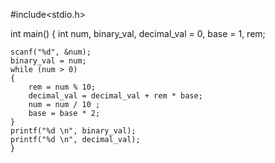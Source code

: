 
#include<stdio.h>

int main()
{
int  num, binary_val, decimal_val = 0, base = 1, rem;
 
    scanf("%d", &num);
    binary_val = num;
    while (num > 0)
    {
        rem = num % 10;
        decimal_val = decimal_val + rem * base;
        num = num / 10 ;
        base = base * 2;
    }
    printf("%d \n", binary_val);
    printf("%d \n", decimal_val);
    }
